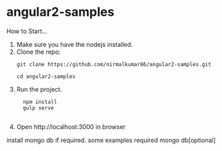 # angular2-samples

How to Start...

1. Make sure you have the nodejs installed.
2. Clone the repo:
    ```
    git clone https://github.com/nirmalkumar86/angular2-samples.git
    
    cd angular2-samples
    ```
3. Run the project.
    ```
      npm install
      gulp serve
      
    ```
4. Open http://localhost:3000 in browser


install mongo db if required. some examples required mongo db[optional]
